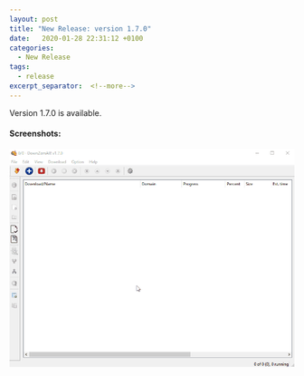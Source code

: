 ```yaml
---
layout: post
title: "New Release: version 1.7.0"
date:   2020-01-28 22:31:12 +0100
categories:
  - New Release
tags:
  - release
excerpt_separator:  <!--more-->
---
```


Version 1.7.0 is available.

#### Screenshots:

![Stream download](/assets/images/1.7/anim_youtube_v1.7.0.gif)
